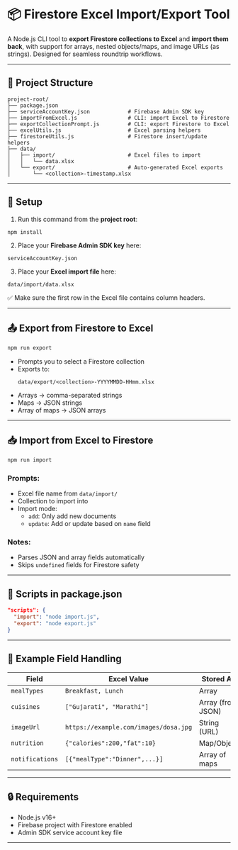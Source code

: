 
# 📦 Firestore Excel Import/Export Tool

A Node.js CLI tool to **export Firestore collections to Excel** and **import them back**, with support for arrays, nested objects/maps, and image URLs (as strings). Designed for seamless roundtrip workflows.

---

## 📁 Project Structure

```
project-root/
├── package.json
├── serviceAccountKey.json            # Firebase Admin SDK key
├── importFromExcel.js                # CLI: import Excel to Firestore
├── exportCollectionPrompt.js         # CLI: export Firestore to Excel
├── excelUtils.js                     # Excel parsing helpers
├── firestoreUtils.js                 # Firestore insert/update helpers
├── data/
│   ├── import/                       # Excel files to import
│   │   └── data.xlsx
│   └── export/                       # Auto-generated Excel exports
│       └── <collection>-timestamp.xlsx
```

---

## 🚀 Setup

1. Run this command from the **project root**:

```bash
npm install
```

2. Place your **Firebase Admin SDK key** here:

```
serviceAccountKey.json
```

3. Place your **Excel import file** here:

```
data/import/data.xlsx
```

✅ Make sure the first row in the Excel file contains column headers.

---

## 📤 Export from Firestore to Excel

```bash
npm run export
```

- Prompts you to select a Firestore collection
- Exports to:
  ```
  data/export/<collection>-YYYYMMDD-HHmm.xlsx
  ```
- Arrays → comma-separated strings
- Maps → JSON strings
- Array of maps → JSON arrays

---

## 📥 Import from Excel to Firestore

```bash
npm run import
```

### Prompts:
- Excel file name from `data/import/`
- Collection to import into
- Import mode:
  - `add`: Only add new documents
  - `update`: Add or update based on `name` field

### Notes:
- Parses JSON and array fields automatically
- Skips `undefined` fields for Firestore safety

---

## 📜 Scripts in package.json

```json
"scripts": {
  "import": "node import.js",
  "export": "node export.js"
}
```

---

## 🧠 Example Field Handling

| Field        | Excel Value                                  | Stored As          |
|--------------|-----------------------------------------------|--------------------|
| `mealTypes`  | `Breakfast, Lunch`                            | Array              |
| `cuisines`   | `["Gujarati", "Marathi"]`                     | Array (from JSON)  |
| `imageUrl`   | `https://example.com/images/dosa.jpg`         | String (URL)       |
| `nutrition`  | `{"calories":200,"fat":10}`                   | Map/Object         |
| `notifications` | `[{"mealType":"Dinner",...}]`              | Array of maps      |

---

## 🔒 Requirements

- Node.js v16+
- Firebase project with Firestore enabled
- Admin SDK service account key file

---
